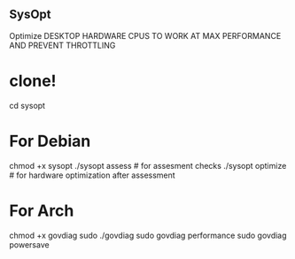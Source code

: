 ## SysOpt
Optimize DESKTOP HARDWARE CPUS TO WORK AT MAX PERFORMANCE AND PREVENT THROTTLING

# clone!
cd sysopt

# For Debian

chmod +x sysopt
./sysopt assess # for assesment checks
./sysopt optimize # for hardware optimization after assessment

# For Arch

chmod +x govdiag
sudo ./govdiag
sudo govdiag performance
sudo govdiag powersave
